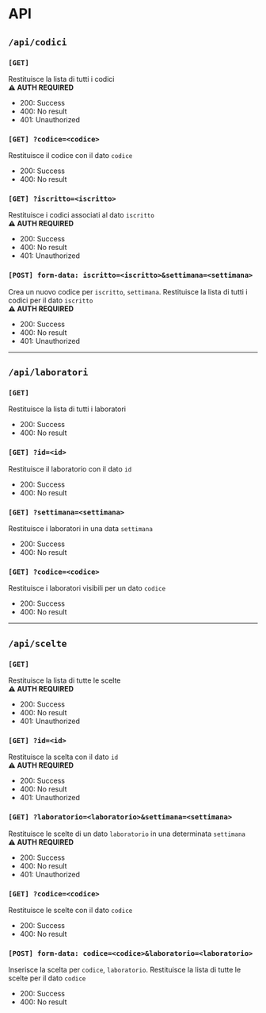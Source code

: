 # API

## `/api/codici`
### `[GET]` 
Restituisce la lista di tutti i codici<br/>
**⚠ AUTH REQUIRED**
- 200: Success
- 400: No result
- 401: Unauthorized
### `[GET] ?codice=<codice>` 
Restituisce il codice con il dato `codice`<br/>
- 200: Success
- 400: No result
### `[GET] ?iscritto=<iscritto>` 
Restituisce i codici associati al dato `iscritto`<br/>
**⚠ AUTH REQUIRED**
- 200: Success
- 400: No result
- 401: Unauthorized
### `[POST] form-data: iscritto=<iscritto>&settimana=<settimana>` 
Crea un nuovo codice per `iscritto`, `settimana`. Restituisce la lista di tutti i codici per il dato `iscritto`<br/>
**⚠ AUTH REQUIRED**
- 200: Success
- 400: No result
- 401: Unauthorized
<hr/>

## `/api/laboratori`
### `[GET]` 
Restituisce la lista di tutti i laboratori
- 200: Success
- 400: No result
### `[GET] ?id=<id>`
Restituisce il laboratorio con il dato `id`
- 200: Success
- 400: No result
### `[GET] ?settimana=<settimana>`
Restituisce i laboratori in una data `settimana`
- 200: Success
- 400: No result
### `[GET] ?codice=<codice>`
Restituisce i laboratori visibili per un dato `codice`
- 200: Success
- 400: No result
<hr/>

## `/api/scelte`
### `[GET]` 
Restituisce la lista di tutte le scelte<br/>
**⚠ AUTH REQUIRED**
- 200: Success
- 400: No result
- 401: Unauthorized
### `[GET] ?id=<id>`
Restituisce la scelta con il dato `id`<br/>
**⚠ AUTH REQUIRED**
- 200: Success
- 400: No result
- 401: Unauthorized
### `[GET] ?laboratorio=<laboratorio>&settimana=<settimana>`
Restituisce le scelte di un dato `laboratorio` in una determinata `settimana`<br/>
**⚠ AUTH REQUIRED**
- 200: Success
- 400: No result
- 401: Unauthorized
### `[GET] ?codice=<codice>`
Restituisce le scelte con il dato `codice`<br/>
- 200: Success
- 400: No result
### `[POST] form-data: codice=<codice>&laboratorio=<laboratorio>`
Inserisce la scelta per `codice`, `laboratorio`. Restituisce la lista di tutte le scelte per il dato `codice`<br/>
- 200: Success
- 400: No result
